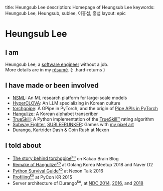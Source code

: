 title: Heungsub Lee
description: Homepage of Heungsub Lee
keywords: Heungsub Lee, Heungsub, sublee, 이흥섭, 흥섭
layout: epic

Heungsub Lee
============

I am
----

Heungsub Lee, a [software engineer][] without a job.
<br />
More details are in my [résumé](/resume/).
{: .hard-returns }

[software engineer]: https://github.com/sublee

I have made or been involved
----------------------------

- [NSML][]: An ML research platform for large-scale models
- [HyperCLOVA][]: An LLM specializing in Korean culture
- [torchgpipe][]: A GPipe in PyTorch, and the origin of [Pipe APIs in PyTorch][pytorch-pipe]
- [Hangulize][]: A Korean alphabet transcriber
- [TrueSkill][]: A Python implementation of the [TrueSkill&trade;][trueskill-tm] rating algorithm
- [Subway Fighter][], [SUBLEERUNKER][]: Games with [my pixel art][DeviantArt]
- Durango, Kartrider Dash & Coin Rush at Nexon

[nsml]:           https://arxiv.org/abs/1712.05902
[hyperclova]:     https://arxiv.org/abs/2109.04650
[torchgpipe]:     https://torchgpipe.readthedocs.io/
[pytorch-pipe]:   https://pytorch.org/docs/2.0/pipeline.html
[hangulize]:      https://hangulize.org/
[trueskill]:      https://trueskill.org/
[trueskill-tm]:   https://www.microsoft.com/en-us/research/project/trueskill-ranking-system/
[subway fighter]: https://yeonghoey.itch.io/subway-fighter
[subleerunker]:   /runker/
[deviantart]:     https://www.deviantart.com/sublee

I told about
------------

- [The story behind torchgpipe<sup>ko</sup>][torchgpipe-blog] on Kakao Brain Blog
- [Remake of Hangulize<sup>ko</sup>][gokr1808] at Golang Korea Meetup 2018 and Naver D2
- [Python Survival Guide<sup>ko</sup>][nxtk16] at Nexon Talk 2016
- [Profiling<sup>ko</sup>][pycon15] at PyCon KR 2015
- Server architecture of Durango<sup>ko</sup>, at [NDC 2014][ndc14], [2016][ndc16], and [2018][ndc18]

[torchgpipe-blog]: https://web.archive.org/web/20211020112459/https://kakaobrain.com/blog/66
[gokr1808]: https://subl.ee/~gokr1808
[nxtk16]:   https://subl.ee/~nxtk16
[pycon15]:  https://subl.ee/~pycon15

[ndc14]: https://subl.ee/~ndc14
[ndc16]: https://subl.ee/~ndc16
[ndc18]: https://subl.ee/~ndc18
